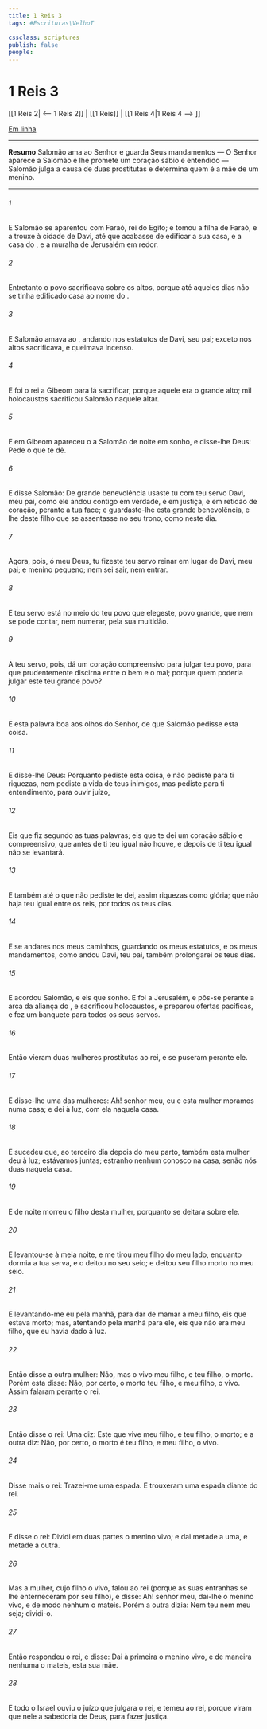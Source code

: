 ```yaml
---
title: 1 Reis 3
tags: #Escrituras\VelhoT

cssclass: scriptures
publish: false
people:
---
```


# 1 Reis 3
[[1 Reis 2| <-- 1 Reis 2]] | [[1 Reis]] | [[1 Reis 4|1 Reis 4 --> ]]

[Em linha](https://churchofjesuschrist.org/study/scriptures/ot/1-kgs/3?lang=por)

---
__Resumo__
Salomão ama ao Senhor e guarda Seus mandamentos — O Senhor aparece a Salomão e lhe promete um coração sábio e entendido — Salomão julga a causa de duas prostitutas e determina quem é a mãe de um menino.

---
###### 1 
E Salomão se aparentou com Faraó, rei do Egito; e tomou a filha de Faraó, e a trouxe à cidade de Davi, até que acabasse de edificar a sua casa, e a casa do , e a muralha de Jerusalém em redor.

###### 2 
Entretanto o povo sacrificava sobre os altos, porque até aqueles dias  não se tinha edificado casa ao nome do .

###### 3 
E Salomão amava ao , andando nos estatutos de Davi, seu pai; exceto  nos altos sacrificava, e queimava incenso.

###### 4 
E foi o rei a Gibeom para lá sacrificar, porque aquele era o grande alto; mil holocaustos sacrificou Salomão naquele altar.

###### 5 
E em Gibeom apareceu o  a Salomão de noite em sonho, e disse-lhe Deus: Pede o  que te dê.

###### 6 
E disse Salomão: De grande benevolência usaste tu com teu servo Davi, meu pai, como  ele andou contigo em verdade, e em justiça, e em retidão de coração, perante a tua face; e guardaste-lhe esta grande benevolência, e lhe deste  filho que se assentasse no seu trono, como  neste dia.

###### 7 
Agora, pois, ó  meu Deus, tu fizeste teu servo reinar em lugar de Davi, meu pai; e  menino pequeno; nem sei sair, nem entrar.

###### 8 
E teu servo está no meio do teu povo que elegeste, povo grande, que nem se pode contar, nem numerar, pela sua multidão.

###### 9 
A teu servo, pois, dá um coração compreensivo para julgar teu povo, para que prudentemente discirna entre o bem e o mal; porque quem poderia julgar este teu  grande povo?

###### 10 
E esta palavra  boa aos olhos do Senhor, de que Salomão pedisse esta coisa.

###### 11 
E disse-lhe Deus: Porquanto pediste esta coisa, e não pediste para ti riquezas, nem pediste a vida de teus inimigos, mas pediste para ti entendimento, para ouvir  juízo,

###### 12 
Eis que fiz segundo as tuas palavras; eis que te dei um coração  sábio e compreensivo, que antes de ti teu igual não houve, e depois de ti teu igual não se levantará.

###### 13 
E também até o que não pediste te dei, assim riquezas como glória; que não haja teu igual entre os reis, por todos os teus dias.

###### 14 
E se andares nos meus caminhos, guardando os meus estatutos, e os meus mandamentos, como andou Davi, teu pai, também prolongarei os teus dias.

###### 15 
E acordou Salomão, e eis que  sonho. E foi a Jerusalém, e pôs-se perante a arca da aliança do , e sacrificou holocaustos, e preparou ofertas pacíficas, e fez um banquete para todos os seus servos.

###### 16 
Então vieram duas mulheres prostitutas ao rei, e se puseram perante ele.

###### 17 
E disse-lhe uma das mulheres: Ah! senhor meu, eu e esta mulher moramos numa casa; e dei à luz,  com ela naquela casa.

###### 18 
E sucedeu que, ao terceiro dia depois do meu parto, também esta mulher deu à luz; estávamos juntas; estranho nenhum  conosco na casa, senão nós duas naquela casa.

###### 19 
E de noite morreu o filho desta mulher, porquanto se deitara sobre ele.

###### 20 
E levantou-se à meia noite, e me tirou meu filho do meu lado, enquanto dormia a tua serva, e o deitou no seu seio; e deitou seu filho morto no meu seio.

###### 21 
E levantando-me eu pela manhã, para dar de mamar a meu filho, eis que estava morto; mas, atentando pela manhã para ele, eis que não era meu filho, que eu havia dado à luz.

###### 22 
Então disse a outra mulher: Não, mas o vivo  meu filho, e teu filho, o morto. Porém esta disse: Não, por certo, o morto  teu filho, e meu filho, o vivo. Assim falaram perante o rei.

###### 23 
Então disse o rei: Uma diz: Este que vive  meu filho, e teu filho, o morto; e a outra diz: Não, por certo, o morto é teu filho, e meu filho, o vivo.

###### 24 
Disse mais o rei: Trazei-me uma espada. E trouxeram uma espada diante do rei.

###### 25 
E disse o rei: Dividi em duas partes o menino vivo; e dai metade a uma, e metade a outra.

###### 26 
Mas a mulher, cujo filho  o vivo, falou ao rei (porque as suas entranhas se lhe enterneceram por seu filho), e disse: Ah! senhor meu, dai-lhe o menino vivo, e de modo nenhum o mateis. Porém a outra dizia: Nem teu nem meu seja;  dividi-o.

###### 27 
Então respondeu o rei, e disse: Dai à primeira o menino vivo, e de maneira nenhuma o mateis,  esta  sua mãe.

###### 28 
E todo o Israel ouviu o juízo que julgara o rei, e temeu ao rei, porque viram que  nele a sabedoria de Deus, para fazer justiça.

